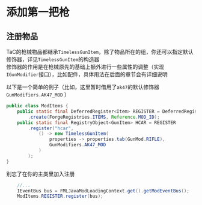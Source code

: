 # 添加第一把枪

## 注册物品
TaC的枪械物品都继承`TimelessGunItem`，除了物品所在的组，你还可以指定默认修饰器，详见`TimelessGunItem`的构造器    
修饰器的作用是在枪械原先的基础上额外进行一些属性的调整（实现`IGunModifier`接口），比如配件，具体用法在后面的章节会有详细说明

以下是一个简单的例子（比如，这里暂时借用了`ak47`的默认修饰器`GunModifiers.AK47_MOD`  ）  
```java
public class ModItems {
    public static final DeferredRegister<Item> REGISTER = DeferredRegister
        .create(ForgeRegistries.ITEMS, Reference.MOD_ID);
    public static final RegistryObject<GunItem> HCAR = REGISTER
        .register("hcar",
            () -> new TimelessGunItem(
                properties -> properties.tab(GunMod.RIFLE),
                GunModifiers.AK47_MOD
            )
        );
}
```

别忘了在你的主类里加入注册
```java
    //...
    IEventBus bus = FMLJavaModLoadingContext.get().getModEventBus();
    ModItems.REGISTER.register(bus);
```